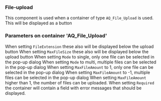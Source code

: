 ### File-upload

This component is used when a container of type `AQ_File_Upload` is used.
This will be displayed as a button

### Parameters on container 'AQ_File_Upload'

When setting `FileExtension` these also will be displayed below the upload button
When setting `MaxFileSize` these also will be displayed below the upload button
When setting `Mode` to single, only one file can be selected in the pop-up dialog
When setting `Mode` to multi, multiple files can be selected in the pop-up dialog
When setting `MaxFileAmount` to 1, only one file can be selected in the pop-up dialog
When setting `MaxFileAmount` to -1, multiple files can be selected in the pop-up dialog
When setting `MaxFileAmount` higher than 1, the number of files can be uploaded.
When setting `Required` the container will contain a field with error messages that should be displayed. 
